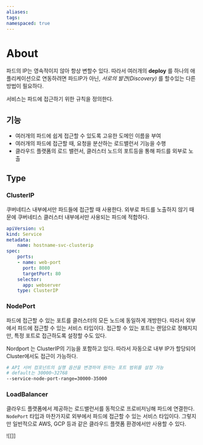 ```yaml
---
aliases: 
tags: 
namespaced: true
---
```

# About

파드의 IP는 영속적이지 않아 항상 변할수 있다. 따라서 여러개의 **deploy** 를 하나의 애플리케이션으로 연동하려면 파드IP가 아닌, *서로의 발견(Discovery)* 를 할수있는 다른 방법이 필요하다.

서비스는 파드에 접근하기 위한 규칙을 정의한다. 
## 기능

- 여러개의 파드에 쉽게 접근할 수 있도록 고유한 도메인 이름을 부여
- 여러개의 파드에 접근할 때, 요청을 분산하는 로드밸런서 기능을 수행
- 클라우드 플랫폼의 로드 밸런서, 클러스터 노드의 포트등을 통해 파드를 외부로 노출

## Type

### ClusterIP 
쿠버네티스 내부에서만 파드들에 접근할 때 사용한다. 외부로 파드를 노출하지 않기 때문에 쿠버네티스 클러스터 내부에서만 사용되는 파드에 적합하다. 

``` yml
apiVersion: v1
kind: Service
metadata:
	name: hostname-svc-clusterip
spec:
	ports:
	- name: web-port
	  port: 8080
	  targetPort: 80
	selector:
	  app: webserver
	type: ClusterIP
```

### NodePort
파드에 접근할 수 있는 포트를 클러스터의 모든 노드에 동일하게 개방한다. 따라서 외부에서 파드에 접근할 수 있는 서비스 타입이다. 접근할 수 있는 포트는 랜덤으로 정해지지만, 특정 포트로 접근하도록 설정할 수도 있다. 

Nordport 는 ClusterIP의 기능을 포함하고 있다. 따라서 자동으로 내부 IP가 할당되어 Cluster에서도 접근이 가능하다.

``` bash
# API 서버 컴포넌트의 실행 옵션을 변경하여 원하는 포트 범위를 설정 가능 
# default는 30000~32768
--service-node-port-range=30000-35000
```
### LoadBalancer
클라우드 플랫폼에서 제공하는 로드밸런서를 동적으로 프로비저닝해 파드에 연결한다. `NodePort` 타입과 마찬가지로 외부에서 파드에 접근할 수 있는 서비스 타입이다. 그렇지만 일반적으로 AWS, GCP 등과 같은 클라우드 플랫폼 환경에서만 사용할 수 있다. 


![[]]

